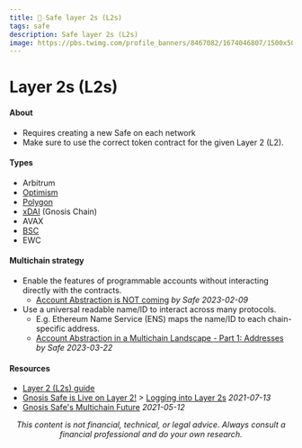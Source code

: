 ```yaml
---
title: 🔰 Safe layer 2s (L2s)
tags: safe
description: Safe layer 2s (L2s)
image: https://pbs.twimg.com/profile_banners/8467082/1674046807/1500x500
---
```


Layer 2s (L2s)
===

#### About

- Requires creating a new Safe on each network
- Make sure to use the correct token contract for the given Layer 2 (L2).

#### Types

- Arbitrum
- [Optimism](https://dune.com/safe/optimism)
- [Polygon](https://dune.com/safe/polygon)
- [xDAI](https://dune.com/safe/gnosis-chain) (Gnosis Chain)
- AVAX
- [BSC](https://dune.com/safe/bsc)
- EWC

#### Multichain strategy

- Enable the features of programmable accounts without interacting directly with the contracts.
    - [Account Abstraction is NOT coming](https://safe.mirror.xyz/9KmZjEbFkmI79s28d9xar6JWYrE50F5AHpa5CR12YGI) *by Safe 2023-02-09*
- Use a universal readable name/ID to interact across many protocols.
    - E.g. Ethereum Name Service (ENS) maps the name/ID to each chain-specific address.
    - [Account Abstraction in a Multichain Landscape - Part 1: Addresses](https://safe.mirror.xyz/4GcGAOFno-suTCjBewiYH4k4yXPDdIukC5woO5Bjc4w) *by Safe 2023-03-22*

#### Resources

- [Layer 2 (L2s) guide](https://docs.google.com/document/d/1-p3-EO2xev0cWcJs4z4gzf5mXUQ1lyOmxI-JDyebS54)
- [Gnosis Safe is Live on Layer 2!](https://blog.gnosis.pm/gnosis-safe-is-live-on-layer-2-24adf83f0032) > [Logging into Layer 2s](https://blog.gnosis.pm/gnosis-safe-is-live-on-layer-2-24adf83f0032#fc67) *2021-07-13*
- [Gnosis Safe's Multichain Future](https://blog.gnosis.pm/gnosis-safes-multichain-future-b676b5b8f431) *2021-05-12*

<p style="text-align: center; font-style: italic">This content is not financial, technical, or legal advice. Always consult a financial professional and do your own research.</p>

<style>
    .markdown-body h1 {
        font-weight: 700;
        font-size: 3.4rem;
    }
    .markdown-body {
        font-size: 1.8rem;
    }
    .markdown-body a:link {
        color: #3C8974
    }
    .markdown-body a:hover {
        color: #225347 
    }
    .markdown-body a:active {
        color: #225347
    }
</style>